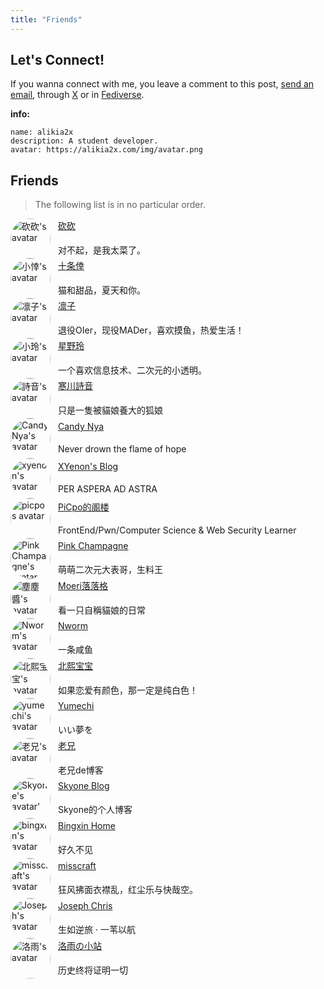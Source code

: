 ```yaml
---
title: "Friends"
---
```


## Let's Connect!

If you wanna connect with me, you leave a comment to this post, [send an email](mailto:alikia2x@outlook.com), through [X](https://x.com/alikia2x) or in [Fediverse](https://social.a2x.pub/@alikia_en).

**info:**

```text
name: alikia2x
description: A student developer.
avatar: https://alikia2x.com/img/avatar.png
```

## Friends

> The following list is in no particular order.

<style>
.fr{
    display: flex;
    justify-content: center;
    flex-direction: column;
}
.fr-img {
    display: inline;
    width: 4rem;
    border-radius: 10rem !important;
}
.fr-box {
    gap:0.75rem;
    display: flex;
}
</style>

<div class="fr-box">
    <img class="fr-img" src="/img/lakr.jpg" alt="砍砍's avatar">
    <div class="fr">
        <a style="margin-bottom: 0.3rem;" href="https://www.qaq.wiki/">砍砍</a>
        <p style="margin-bottom: 0.2rem;">对不起，是我太菜了。</p>
    </div>
</div>

<div class="fr-box">
    <img class="fr-img" src="/img/nanakumo.png" alt="小悻's avatar">
    <div class="fr">
        <a style="margin-bottom: 0.3rem;" href="https://nanakumo.github.io/">十条倖</a>
        <p style="margin-bottom: 0.2rem;">猫和甜品，夏天和你。</p>
    </div>
</div>

<div class="fr-box">
    <img class="fr-img" src="/img/rinkko.png" alt="凛子's avatar">
    <div class="fr">
        <a style="margin-bottom: 0.3rem;" href="https://blog.rinkko.moe/">凛子</a>
        <p style="margin-bottom: 0.2rem;">退役OIer，现役MADer，喜欢摸鱼，热爱生活！</p>
    </div>
</div>

<div class="fr-box">
    <img class="fr-img" src="/img/bling.jpg" alt="小玲's avatar">
    <div class="fr">
        <a style="margin-bottom: 0.3rem;" href="https://blog.bling.moe">星野玲</a>
        <p style="margin-bottom: 0.2rem;">一个喜欢信息技术、二次元的小透明。</p>
    </div>
</div>

<div class="fr-box">
    <img class="fr-img" src="/img/shion.jpg" alt="詩音's avatar">
    <div class="fr">
        <a style="margin-bottom: 0.3rem;" href="https://blog.shion-nya.moe/">寒川詩音</a>
        <p style="margin-bottom: 0.2rem;">只是一隻被貓娘養大的狐娘</p>
    </div>
</div>

<div class="fr-box">
    <img class="fr-img" src="/img/candinya.png" alt="Candy Nya's avatar">
    <div class="fr">
        <a style="margin-bottom: 0.3rem;" href="https://candinya.com/">Candy Nya</a>
        <p style="margin-bottom: 0.2rem;">Never drown the flame of hope</p>
    </div>
</div>

<div class="fr-box">
    <img class="fr-img" src="/img/xy.jpg" alt="xyenon's avatar">
    <div class="fr">
        <a style="margin-bottom: 0.3rem;" href="https://blog.xyenon.bid/">XYenon's Blog</a>
        <p style="margin-bottom: 0.2rem;">PER ASPERA AD ASTRA</p>
    </div>
</div>

<div class="fr-box">
    <img class="fr-img" src="/img/picpo.jpg" alt="picpo's avatar">
    <div class="fr">
        <a style="margin-bottom: 0.3rem;" href="https://picpo.top/">PiCpo的阁楼</a>
        <p style="margin-bottom: 0.2rem;">FrontEnd/Pwn/Computer Science & Web Security Learner</p>
    </div>
</div>

<div class="fr-box">
    <img class="fr-img" src="/img/pinkchampagne.jpg" alt="Pink Champagne's avatar">
    <div class="fr">
        <a style="margin-bottom: 0.3rem;" href="https://pinkchampagne.moe/">Pink Champagne</a>
        <p style="margin-bottom: 0.2rem;">萌萌二次元大表哥，生料王</p>
    </div>
</div>

<div class="fr-box">
    <img class="fr-img" src="/img/hokori.png" alt="塵塵醬's avatar">
    <div class="fr">
        <a style="margin-bottom: 0.3rem;" href="https://blog.bakalu.site/">Moeri落落格</a>
        <p style="margin-bottom: 0.2rem;">看一只自稱貓娘的日常</p>
    </div>
</div>

<div class="fr-box">
    <img class="fr-img" src="/img/nworm.webp" alt="Nworm's avatar">
    <div class="fr">
        <a style="margin-bottom: 0.3rem;" href="https://nworm.icu/">Nworm</a>
        <p style="margin-bottom: 0.2rem;">一条咸鱼</p>
    </div>
</div>

<div class="fr-box">
    <img class="fr-img" src="/img/beixi.jpg" alt="北熙宝宝's avatar">
    <div class="fr">
        <a style="margin-bottom: 0.3rem;" href=" https://blog.beixibaobao.com/">北熙宝宝</a>
        <p style="margin-bottom: 0.2rem;">如果恋爱有颜色，那一定是纯白色！</p>
    </div>
</div>

<div class="fr-box">
    <img class="fr-img" src="/img/yumechi.jpg" alt="yumechi's avatar">
    <div class="fr">
        <a style="margin-bottom: 0.3rem;" href=" https://yumechi.jp/">Yumechi</a>
        <p style="margin-bottom: 0.2rem;">いい夢を</p>
    </div>
</div>

<div class="fr-box">
    <img class="fr-img" src="/img/laoxiong.png" alt="老兄's avatar">
    <div class="fr">
        <a style="margin-bottom: 0.3rem;" href="https://www.moec.top/">老兄</a>
        <p style="margin-bottom: 0.2rem;">老兄de博客</p>
    </div>
</div>

<div class="fr-box">
    <img class="fr-img" src="/img/Skyone.png" alt="Skyone's avatar'">
    <div class="fr">
        <a style="margin-bottom: 0.3rem;" href="https://www.skyone.host/">Skyone Blog</a>
        <p style="margin-bottom: 0.2rem;">Skyone的个人博客</p>
    </div>
</div>

<div class="fr-box">
    <img class="fr-img" src="/img/march7th.jpg" alt="bingxin's avatar">
    <div class="fr">
        <a style="margin-bottom: 0.3rem;" href="https://blog.byteloid.one/">Bingxin Home</a>
        <p style="margin-bottom: 0.2rem;">好久不见</p>
    </div>
</div>

<div class="fr-box">
    <img class="fr-img" src="/img/misscraft.png" alt="misscraft's avatar">
    <div class="fr">
        <a style="margin-bottom: 0.3rem;" href="https://akaluchi.com/">misscraft</a>
        <p style="margin-bottom: 0.2rem;">狂风拂面衣襟乱，红尘乐与快哉空。</p>
    </div>
</div>

<div class="fr-box">
    <img class="fr-img" src="/img/joseph.png" alt="Joseph's avatar">
    <div class="fr">
        <a style="margin-bottom: 0.3rem;" href="https://josephcz.xyz/">Joseph Chris</a>
        <p style="margin-bottom: 0.2rem;">生如逆旅 · 一苇以航</p>
    </div>
</div>

<div class="fr-box">
    <img class="fr-img" src="/img/luoyu.jpg" alt="洛雨's avatar">
    <div class="fr">
        <a style="margin-bottom: 0.3rem;" href="https://luotianyi.eu/">洛雨の小站</a>
        <p style="margin-bottom: 0.2rem;">历史终将证明一切</p>
    </div>
</div>